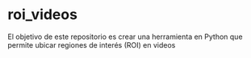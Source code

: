 # roi_videos

El objetivo de este repositorio es crear una herramienta en Python que permite ubicar regiones de interés (ROI) en videos
